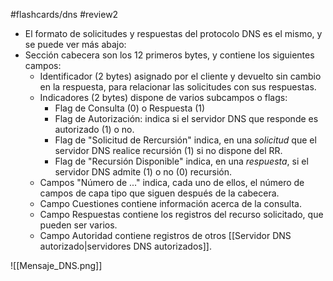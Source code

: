 #flashcards/dns 
#review2 

- El formato de solicitudes y respuestas del protocolo DNS es el mismo, y se puede ver más abajo:
- Sección cabecera son los 12 primeros bytes, y contiene los siguientes campos:
	- Identificador (2 bytes) asignado por el cliente y devuelto sin cambio en la respuesta, para relacionar las solicitudes con sus respuestas.
	- Indicadores (2 bytes) dispone de varios subcampos o flags:
		- Flag de Consulta (0) o Respuesta (1)
		- Flag de Autorización: indica si el servidor DNS que responde es autorizado (1) o no.
		- Flag de "Solicitud de Rercursión" indica, en una *solicitud* que el servidor DNS realice recursión (1) si no dispone del RR.
		- Flag de "Recursión Disponible" indica, en una *respuesta*, si el servidor DNS admite (1) o no (0) recursión.
	- Campos "Número de ..." indica, cada uno de ellos, el número de campos de capa tipo que siguen después de la cabecera.
	- Campo Cuestiones contiene información acerca de la consulta.
	- Campo Respuestas contiene los registros del recurso solicitado, que pueden ser varios.
	- Campo Autoridad contiene registros de otros [[Servidor DNS autorizado|servidores DNS autorizados]].

![[Mensaje_DNS.png]]